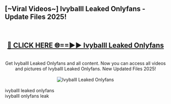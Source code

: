 <h2>[~Viral Videos~] Ivyballl Leaked Onlyfans - Update Files 2025!</h2>
<br>
<div align="center">
<h2><a href="https://betterlinks.top/A2PfLJ" rel="nofollow">🔴 CLICK HERE 🌐==►► Ivyballl Leaked Onlyfans</a></h2>
<br>
Get Ivyballl Leaked Onlyfans and all content. Now you can access all videos and pictures of Ivyballl Leaked Onlyfans. New Updated Files 2025!
<br>
<br>
<a href="https://betterlinks.top/A2PfLJ" rel="nofollow" data-target="animated-image.originalLink"><img src="https://i.ibb.co.com/WyWwxjT/player-gif2.gif" alt="Ivyballl Leaked Onlyfans" style="max-width: 100%; display: inline-block;" data-target="animated-image.originalImage"></a>
</div>
<br>
ivyballl leaked onlyfans<br>
ivyballl onlyfans leak